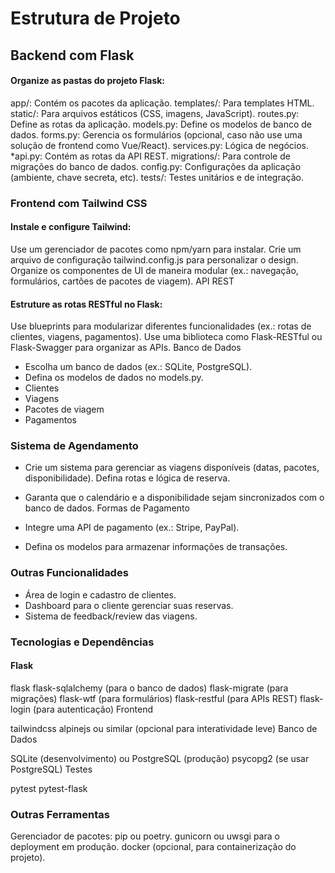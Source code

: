# Estrutura de Projeto
## Backend com Flask

#### Organize as pastas do projeto Flask:
app/: Contém os pacotes da aplicação.
    templates/: Para templates HTML.
    static/: Para arquivos estáticos (CSS, imagens, JavaScript).
    routes.py: Define as rotas da aplicação.
    models.py: Define os modelos de banco de dados.
    forms.py: Gerencia os formulários (opcional, caso não use uma solução de frontend como Vue/React).
    services.py: Lógica de negócios.
    *api.py: Contém as rotas da API REST.
migrations/: Para controle de migrações do banco de dados.
config.py: Configurações da aplicação (ambiente, chave secreta, etc).
tests/: Testes unitários e de integração.

### Frontend com Tailwind CSS

#### Instale e configure Tailwind:
Use um gerenciador de pacotes como npm/yarn para instalar.
Crie um arquivo de configuração tailwind.config.js para personalizar o design.
Organize os componentes de UI de maneira modular (ex.: navegação, formulários, cartões de pacotes de viagem).
API REST

#### Estruture as rotas RESTful no Flask:

Use blueprints para modularizar diferentes funcionalidades (ex.: rotas de clientes, viagens, pagamentos).
Use uma biblioteca como Flask-RESTful ou Flask-Swagger para organizar as APIs.
Banco de Dados

 - Escolha um banco de dados (ex.: SQLite, PostgreSQL).
 - Defina os modelos de dados no models.py.
 - Clientes
 - Viagens
 - Pacotes de viagem
 - Pagamentos

### Sistema de Agendamento

- Crie um sistema para gerenciar as viagens disponíveis (datas, pacotes, disponibilidade).
Defina rotas e lógica de reserva.
- Garanta que o calendário e a disponibilidade sejam sincronizados com o banco de dados.
Formas de Pagamento

- Integre uma API de pagamento (ex.: Stripe, PayPal).
- Defina os modelos para armazenar informações de transações.

### Outras Funcionalidades

- Área de login e cadastro de clientes.
- Dashboard para o cliente gerenciar suas reservas.
- Sistema de feedback/review das viagens.

### Tecnologias e Dependências

#### Flask

flask
flask-sqlalchemy (para o banco de dados)
flask-migrate (para migrações)
flask-wtf (para formulários)
flask-restful (para APIs REST)
flask-login (para autenticação)
Frontend

tailwindcss
alpinejs ou similar (opcional para interatividade leve)
Banco de Dados

SQLite (desenvolvimento) ou PostgreSQL (produção)
psycopg2 (se usar PostgreSQL)
Testes

pytest
pytest-flask

### Outras Ferramentas

Gerenciador de pacotes: pip ou poetry.
gunicorn ou uwsgi para o deployment em produção.
docker (opcional, para containerização do projeto).
